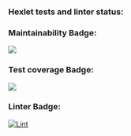 ### Hexlet tests and linter status:

### Maintainability Badge:

<a href="https://codeclimate.com/github/Snuskin/frontend-project-lvl2/maintainability"><img src="https://api.codeclimate.com/v1/badges/075f4378c1ae5b7e37bc/maintainability" /></a>

### Test coverage Badge:

<a href="https://codeclimate.com/github/Snuskin/frontend-project-lvl2/test_coverage"><img src="https://api.codeclimate.com/v1/badges/075f4378c1ae5b7e37bc/test_coverage" /></a>

### Linter Badge:

[![Lint](https://github.com/Snuskin/frontend-project-lvl2/workflows/lint.yml/badge.svg)](https://github.com/Snuskin/frontend-project-lvl2/actions)